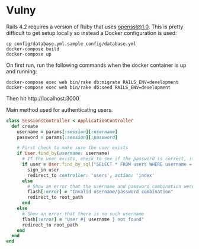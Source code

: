 Vulny
================

Rails 4.2 requires a version of Ruby that uses openssl@1.0. This is pretty difficult to get setup locally so instead a Docker configuration is used:

```
cp config/database.yml.sample config/database.yml
docker-compose build
docker-compose up
```

On first run, run the following commands when the docker container is up and running:

```
docker-compose exec web bin/rake db:migrate RAILS_ENV=development
docker-compose exec web bin/rake db:seed RAILS_ENV=development
```

Then hit http://localhost:3000

Main method used for authenticating users.

```ruby
class SessionsController < ApplicationController
  def create
    username = params[:session][:username]
    password = params[:session][:password]

    # First check to make sure the user exists
    if User.find_by(username: username)
      # If the user exists, check to see if the password is correct, if it is sign the user in.
      if user = User.find_by_sql("SELECT * FROM users WHERE username = '#{ username }' AND password = '#{ password }'").first
        sign_in user
        redirect_to controller: 'users', action: 'index'
      else
        # Show an error that the username and password combination were incorrect
        flash[:error] = "Invalid username/password combination"
        redirect_to root_path
      end
    else
      # Show an error that there is no such username
      flash[:error] = "User #{ username } not found"
      redirect_to root_path
    end
  end
end
```

